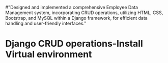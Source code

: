 #"Designed and implemented a comprehensive Employee Data Management system, incorporating CRUD operations, utilizing HTML, CSS, Bootstrap, and MySQL within a Django framework, for efficient data handling and user-friendly interfaces."

# Django CRUD operations-Install Virtual environment
